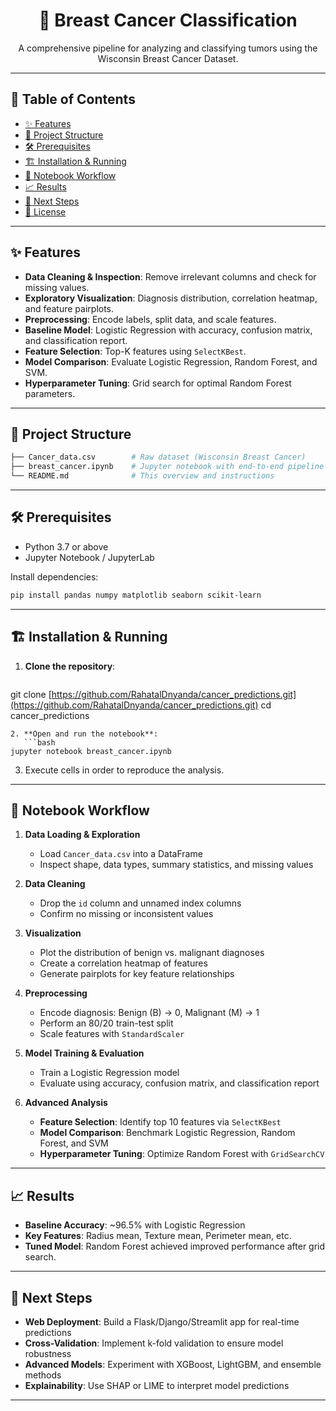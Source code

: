 <!-- PROJECT LOGO -->
<h1 align="center">
  🚀 Breast Cancer Classification
</h1>
<p align="center">
  A comprehensive pipeline for analyzing and classifying tumors using the Wisconsin Breast Cancer Dataset.
</p>

---

## 📖 Table of Contents
- [✨ Features](#✨-features)
- [📁 Project Structure](#📁-project-structure)
- [🛠️ Prerequisites](#🛠️-prerequisites)
- [🏗️ Installation & Running](#🏗️-installation--running)
- [📓 Notebook Workflow](#📓-notebook-workflow)
- [📈 Results](#📈-results)
- [🚀 Next Steps](#🚀-next-steps)
- [📜 License](#📜-license)

---

## ✨ Features
- **Data Cleaning & Inspection**: Remove irrelevant columns and check for missing values.
- **Exploratory Visualization**: Diagnosis distribution, correlation heatmap, and feature pairplots.
- **Preprocessing**: Encode labels, split data, and scale features.
- **Baseline Model**: Logistic Regression with accuracy, confusion matrix, and classification report.
- **Feature Selection**: Top-K features using `SelectKBest`.
- **Model Comparison**: Evaluate Logistic Regression, Random Forest, and SVM.
- **Hyperparameter Tuning**: Grid search for optimal Random Forest parameters.

---

## 📁 Project Structure
```bash
├── Cancer_data.csv        # Raw dataset (Wisconsin Breast Cancer)
├── breast_cancer.ipynb    # Jupyter notebook with end-to-end pipeline
└── README.md              # This overview and instructions
````

---

## 🛠️ Prerequisites

* Python 3.7 or above
* Jupyter Notebook / JupyterLab

Install dependencies:

```bash
pip install pandas numpy matplotlib seaborn scikit-learn
```

---

## 🏗️ Installation & Running

1. **Clone the repository**:

   ```bash
   ```

git clone [https://github.com/RahatalDnyanda/cancer_predictions.git](https://github.com/RahatalDnyanda/cancer_predictions.git)
cd cancer_predictions

````
2. **Open and run the notebook**:
   ```bash
jupyter notebook breast_cancer.ipynb
````

3. Execute cells in order to reproduce the analysis.

---

## 📓 Notebook Workflow

1. **Data Loading & Exploration**

   * Load `Cancer_data.csv` into a DataFrame
   * Inspect shape, data types, summary statistics, and missing values

2. **Data Cleaning**

   * Drop the `id` column and unnamed index columns
   * Confirm no missing or inconsistent values

3. **Visualization**

   * Plot the distribution of benign vs. malignant diagnoses
   * Create a correlation heatmap of features
   * Generate pairplots for key feature relationships

4. **Preprocessing**

   * Encode diagnosis: Benign (B) → 0, Malignant (M) → 1
   * Perform an 80/20 train-test split
   * Scale features with `StandardScaler`

5. **Model Training & Evaluation**

   * Train a Logistic Regression model
   * Evaluate using accuracy, confusion matrix, and classification report

6. **Advanced Analysis**

   * **Feature Selection**: Identify top 10 features via `SelectKBest`
   * **Model Comparison**: Benchmark Logistic Regression, Random Forest, and SVM
   * **Hyperparameter Tuning**: Optimize Random Forest with `GridSearchCV`

---

## 📈 Results

* **Baseline Accuracy**: \~96.5% with Logistic Regression
* **Key Features**: Radius mean, Texture mean, Perimeter mean, etc.
* **Tuned Model**: Random Forest achieved improved performance after grid search.

---

## 🚀 Next Steps

* **Web Deployment**: Build a Flask/Django/Streamlit app for real-time predictions
* **Cross-Validation**: Implement k-fold validation to ensure model robustness
* **Advanced Models**: Experiment with XGBoost, LightGBM, and ensemble methods
* **Explainability**: Use SHAP or LIME to interpret model predictions

---